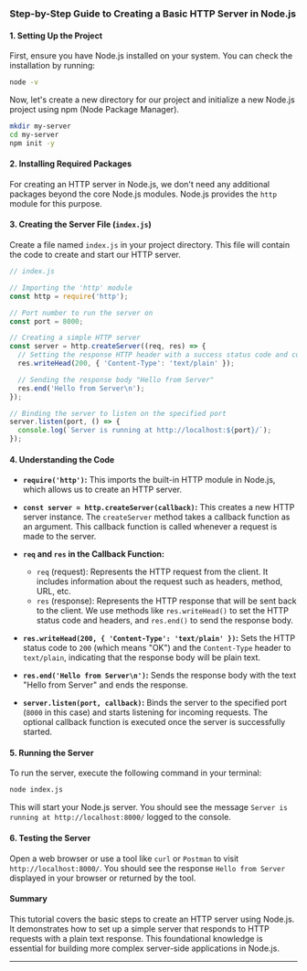 
### Step-by-Step Guide to Creating a Basic HTTP Server in Node.js

#### 1. Setting Up the Project

First, ensure you have Node.js installed on your system. You can check the installation by running:

```bash
node -v
```

Now, let's create a new directory for our project and initialize a new Node.js project using npm (Node Package Manager).

```bash
mkdir my-server
cd my-server
npm init -y
```

#### 2. Installing Required Packages

For creating an HTTP server in Node.js, we don't need any additional packages beyond the core Node.js modules. Node.js provides the `http` module for this purpose.

#### 3. Creating the Server File (`index.js`)

Create a file named `index.js` in your project directory. This file will contain the code to create and start our HTTP server.

```javascript
// index.js

// Importing the 'http' module
const http = require('http');

// Port number to run the server on
const port = 8000;

// Creating a simple HTTP server
const server = http.createServer((req, res) => {
  // Setting the response HTTP header with a success status code and content type
  res.writeHead(200, { 'Content-Type': 'text/plain' });

  // Sending the response body "Hello from Server"
  res.end('Hello from Server\n');
});

// Binding the server to listen on the specified port
server.listen(port, () => {
  console.log(`Server is running at http://localhost:${port}/`);
});
```

#### 4. Understanding the Code

- **`require('http')`:** This imports the built-in HTTP module in Node.js, which allows us to create an HTTP server.
  
- **`const server = http.createServer(callback)`:** This creates a new HTTP server instance. The `createServer` method takes a callback function as an argument. This callback function is called whenever a request is made to the server.

- **`req` and `res` in the Callback Function:**
  - `req` (request): Represents the HTTP request from the client. It includes information about the request such as headers, method, URL, etc.
  - `res` (response): Represents the HTTP response that will be sent back to the client. We use methods like `res.writeHead()` to set the HTTP status code and headers, and `res.end()` to send the response body.

- **`res.writeHead(200, { 'Content-Type': 'text/plain' })`:** Sets the HTTP status code to `200` (which means "OK") and the `Content-Type` header to `text/plain`, indicating that the response body will be plain text.

- **`res.end('Hello from Server\n')`:** Sends the response body with the text "Hello from Server" and ends the response.

- **`server.listen(port, callback)`:** Binds the server to the specified port (`8000` in this case) and starts listening for incoming requests. The optional callback function is executed once the server is successfully started.

#### 5. Running the Server

To run the server, execute the following command in your terminal:

```bash
node index.js
```

This will start your Node.js server. You should see the message `Server is running at http://localhost:8000/` logged to the console.

#### 6. Testing the Server

Open a web browser or use a tool like `curl` or `Postman` to visit `http://localhost:8000/`. You should see the response `Hello from Server` displayed in your browser or returned by the tool.

#### Summary

This tutorial covers the basic steps to create an HTTP server using Node.js. It demonstrates how to set up a simple server that responds to HTTP requests with a plain text response. This foundational knowledge is essential for building more complex server-side applications in Node.js.

---

